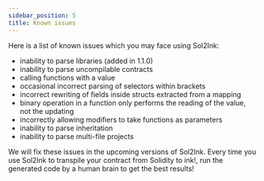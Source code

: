 ```yaml
---
sidebar_position: 5
title: Known issues
---
```


Here is a list of known issues which you may face using Sol2Ink:

- inability to parse libraries (added in 1.1.0)
- inability to parse uncompilable contracts
- calling functions with a value
- occasional incorrect parsing of selectors within brackets
- incorrect rewriting of fields inside structs extracted from a mapping
- binary operation in a function only performs the reading of the value, not the updating
- incorrectly allowing modifiers to take functions as parameters
- inability to parse inheritation
- inability to parse multi-file projects

We will fix these issues in the upcoming versions of Sol2Ink. Every time you use Sol2Ink to transpile your contract from Solidity to ink!, run the generated code by a human brain to get the best results!
